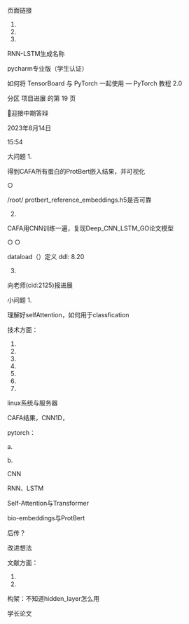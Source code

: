 

页面链接

1.

2.

3.

RNN-LSTM生成名称

pycharm专业版（学生认证）

如何将 TensorBoard 与 PyTorch 一起使用 — PyTorch 教程 2.0



分区 项目进展 的第 19 页

迎接中期答辩

2023年8月14日

15:54



大问题
1.

得到CAFA所有蛋白的ProtBert嵌入结果，并可视化

○

/root/ protbert_reference_embeddings.h5是否可靠

2.

CAFA用CNN训练一遍，复现Deep_CNN_LSTM_GO论文模型

○
○

dataload（）定义
ddl: 8.20

3.

向老师(cid:2125)报进展

小问题
1.

理解好selfAttention，如何用于classfication

技术方面：

1.

2.

3.

4.

5.

6.

7.

linux系统与服务器

CAFA结果，CNN1D，

pytorch：

a.

b.

CNN

RNN、LSTM

Self-Attention与Transformer

bio-embeddings与ProtBert

后传？

改进想法

文献方面：

1.

2.

构架：不知道hidden_layer怎么用

学长论文

